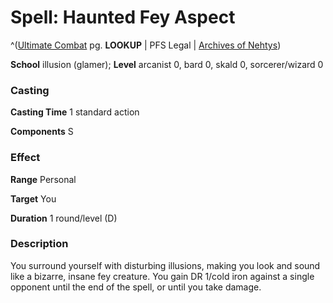 # Spell: Haunted Fey Aspect

^([Ultimate Combat][ss-haunted-fey-aspect] pg. **LOOKUP** | PFS Legal | [Archives of Nehtys][sn-haunted-fey-aspect])

**School** illusion (glamer); **Level** arcanist 0, bard 0, skald 0, sorcerer/wizard 0

### Casting

**Casting Time** 1 standard action  

**Components** S

### Effect

**Range** Personal  

**Target** You  

**Duration** 1 round/level (D)

### Description

You surround yourself with disturbing illusions, making you look and sound like a bizarre, insane fey creature. You gain DR 1/cold iron against a single opponent until the end of the spell, or until you take damage.

[ss-haunted-fey-aspect]: http://paizo.com/pathfinderRPG/v57
[sn-haunted-fey-aspect]: http://www.archivesofnethys.com/SpellDisplay.aspx?ItemName=Haunted%20Fey%20Aspect